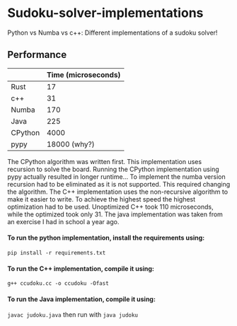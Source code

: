# Sudoku-solver-implementations
Python vs Numba vs c++: Different implementations of a sudoku solver!

## Performance
|         | Time (microseconds) |
|---------|---------------------|
| Rust    | 17                  |
| c++     | 31                  |
| Numba   | 170                 |
| Java    | 225                 |
| CPython | 4000                |
| pypy    | 18000 (why?)        |

The CPython algorithm was written first. This implementation uses recursion to solve the board.
Running the CPython implementation using pypy actually resulted in longer runtime...
To implement the numba version recursion had to be eliminated as it is not supported. This required changing the algorithm.
The C++ implementation uses the non-recursive algorithm to make it easier to write. To achieve the highest speed the highest optimization had to be used.
Unoptimized C++ took 110 microseconds, while the optimized took only 31.
The java implementation was taken from an exercise I had in school a year ago.

#### To run the python implementation, install the requirements using:<br>
`pip install -r requirements.txt`

#### To run the C++ implementation, compile it using:<br>
`g++ ccudoku.cc -o ccudoku -Ofast`

#### To run the Java implementation, compile it using:<br>
`javac judoku.java`
then run with
`java judoku`
